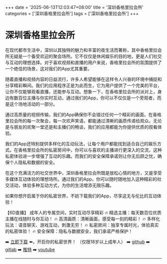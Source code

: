 +++
date = '2025-06-13T12:03:47+08:00'
title = '深圳香格里拉会所'
categories = ['深圳香格里拉会所']
tags = ['深圳香格里拉会所']
+++

# 深圳香格里拉会所

在现代都市生活中，深圳以其独特的魅力和丰富的夜生活而著称，其中香格里拉会所无疑是一个备受欢迎的聚会场所。它不仅仅是休闲娱乐的目的地，更是人们社交与互动的理想选择。对于喜欢视频和直播的用户来说，香格里拉会所的氛围提供了一个绝佳的场景，这对我们的App尤其重要。

随着直播和视频内容的日益流行，许多人希望能够在这样令人兴奋的环境中捕捉和分享精彩瞬间。我们的应用程序正是为此而生，它为用户提供了一个完美的平台，让你不仅能够观看直播，还能参与互动。想象一下，在香格里拉会所的派对上，身边有数百位主播与你实时互动，通过我们的App，你可以不仅仅是一个旁观者，而是这个场地活动的一部分。

通过高质量的视频传输，我们的App确保你不会错过任何一个精彩的画面。在香格里拉会所的每一次聚会，每一次欢声笑语，都能通过清晰的画质传递给观众。无论是与朋友的欢聚一堂还是和主播们的畅谈，我们的应用都能为你提供优质的观看体验。

我们的App还特别提供多样化的互动玩法，让每个用户都能找到适合自己的娱乐方式。在香格里拉会所的私密房间中，你可以与喜欢的主播进行更深入的交流，这种私密体验进一步增强了互动的乐趣。而我们的安全保障承诺则让你无后顾之忧，确保个人隐私和数据的安全。

在这个充满活力的社交世界中，深圳香格里拉会所既是放松心情的地方，又是享受多媒体互动体验的理想场所。通过我们的App，你可以随时随地加入这种精彩的社交活动，体验多种互动方式，为你的生活增添无限乐趣。

如果你想开启属于你的私密世界，不妨下载我们的App，尽享这无与伦比的互动体验！

【6D直播】
成年人的专属空间，实时互动尽享精彩
🔥 精选主播：每天数百位优质主播在线随时与你互动！
🔥 高清画质：清晰画面，感受每一刻的精彩！
🔥 多样化玩法：语音聊天、游戏互动，刺激无穷！
🔥 私密房间：独享专属时光，体验真实的私密体验！
🔥 安全保障：隐私与数据安全，我们承诺严格保护！

➡️ [立即下载](https://down123.s3.ap-east-1.amazonaws.com/down/down.html?channelCode=blog) ⬅️，开启你的私密世界！
（仅限18岁以上成年人）
➡️ [github](https://aldult-live.github.io/)
➡️ [gitlab](https://seo-09598d.gitlab.io/)
➡️ [推特](https://x.com/wegame33)
➡️ [youtube](https://www.youtube.com/@6Dlive)

---
